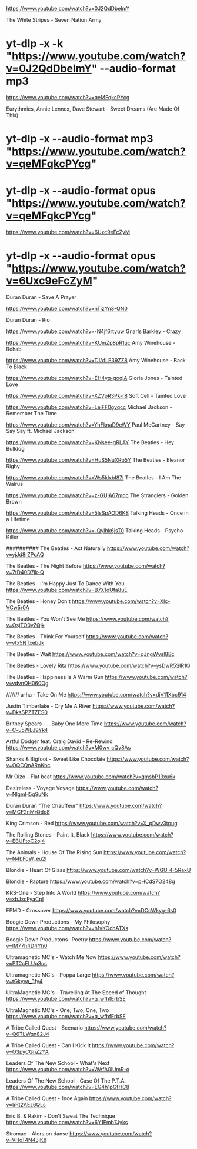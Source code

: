 

https://www.youtube.com/watch?v=0J2QdDbelmY

The White Stripes - Seven Nation Army

# yt-dlp -x -k  "https://www.youtube.com/watch?v=0J2QdDbelmY" --audio-format mp3



https://www.youtube.com/watch?v=qeMFqkcPYcg

Eurythmics, Annie Lennox, Dave Stewart - Sweet Dreams (Are Made Of This) 

# yt-dlp -x --audio-format mp3 "https://www.youtube.com/watch?v=qeMFqkcPYcg" 
# yt-dlp -x --audio-format opus "https://www.youtube.com/watch?v=qeMFqkcPYcg" 



https://www.youtube.com/watch?v=6Uxc9eFcZyM
# yt-dlp -x --audio-format opus "https://www.youtube.com/watch?v=6Uxc9eFcZyM"

Duran Duran - Save A Prayer


https://www.youtube.com/watch?v=nTizYn3-QN0

Duran Duran - Rio 

https://www.youtube.com/watch?v=-N4jf6rtyuw
Gnarls Barkley - Crazy


https://www.youtube.com/watch?v=KUmZp8pR1uc
Amy Winehouse - Rehab


https://www.youtube.com/watch?v=TJAfLE39ZZ8
Amy Winehouse - Back To Black


https://www.youtube.com/watch?v=EH4yq-goqiA
Gloria Jones - Tainted Love

https://www.youtube.com/watch?v=XZVpR3Pk-r8
Soft Cell - Tainted Love

https://www.youtube.com/watch?v=LeiFF0gvqcc
Michael Jackson - Remember The Time


https://www.youtube.com/watch?v=YnFknaD9eWY
Paul McCartney - Say Say Say ft. Michael Jackson 


https://www.youtube.com/watch?v=KNsee-gRLAY
The Beatles - Hey Bulldog


https://www.youtube.com/watch?v=HuS5NuXRb5Y
The Beatles - Eleanor Rigby 


https://www.youtube.com/watch?v=Ws5klxbI87I
The Beatles - I Am The Walrus


https://www.youtube.com/watch?v=z-GUjA67mdc
The Stranglers - Golden Brown

https://www.youtube.com/watch?v=5IsSpAOD6K8
Talking Heads - Once in a Lifetime

https://www.youtube.com/watch?v=-Qylhk6jsT0
Talking Heads - Psycho Killer

##########
The Beatles - Act Naturally
https://www.youtube.com/watch?v=yjJd8rZPcAQ

The Beatles - The Night Before
https://www.youtube.com/watch?v=7tD40D7jk-Q


The Beatles - I'm Happy Just To Dance With You
https://www.youtube.com/watch?v=B7X1oUfa8uE


The Beatles - Honey Don't
https://www.youtube.com/watch?v=XIc-VCw5r0A

The Beatles - You Won't See Me
https://www.youtube.com/watch?v=OsjTO0yZQjk

The Beatles - Think For Yourself
https://www.youtube.com/watch?v=vtx5NTxebJk

The Beatles - Wait
https://www.youtube.com/watch?v=qJngWval8Bc

The Beatles - Lovely Rita
https://www.youtube.com/watch?v=ysDwR5SIR1Q


The Beatles - Happiness Is A Warm Gun
https://www.youtube.com/watch?v=vdvnOH060Qg

///////
a-ha - Take On Me
https://www.youtube.com/watch?v=djV11Xbc914


Justin Timberlake - Cry Me A River
https://www.youtube.com/watch?v=DksSPZTZES0

Britney Spears - ...Baby One More Time
https://www.youtube.com/watch?v=C-u5WLJ9Yk4

Artful Dodger feat. Craig David - Re-Rewind
https://www.youtube.com/watch?v=M0wv_cQv8As

Shanks & Bigfoot - Sweet Like Chocolate
https://www.youtube.com/watch?v=OQCQnARnKbc

Mr Oizo - Flat beat
https://www.youtube.com/watch?v=qmsbP13xu6k

Desireless - Voyage Voyage
https://www.youtube.com/watch?v=NlgmH5q9uNk

Duran Duran "The Chauffeur"
https://www.youtube.com/watch?v=MCF2nMrQde8


King Crimson - Red
https://www.youtube.com/watch?v=X_pDwv3tpug


The Rolling Stones - Paint It, Black
https://www.youtube.com/watch?v=EBUFtoC2oj4


The Animals - House Of The Rising Sun 
https://www.youtube.com/watch?v=N4bFqW_eu2I

Blondie - Heart Of Glass
https://www.youtube.com/watch?v=WGU_4-5RaxU

Blondie - Rapture
https://www.youtube.com/watch?v=pHCdS7O248g

KRS-One - Step Into A World
https://www.youtube.com/watch?v=xbJxcFyaCpI

EPMD - Crossover
https://www.youtube.com/watch?v=DCcWkyg-6s0

Boogie Down Productions - My Philosophy
https://www.youtube.com/watch?v=h1vKOchATXs

Boogie Down Productons- Poetry
https://www.youtube.com/watch?v=lM77h4D4Yh0

Ultramagnetic MC's - Watch Me Now
https://www.youtube.com/watch?v=PT2cELUq3uc


Ultramagnetic MC's - Poppa Large
https://www.youtube.com/watch?v=tGkyva_3fy4

UltraMagnetic MC's - Travelling At The Speed of Thought
https://www.youtube.com/watch?v=q_wfhfErbSE

UltraMagnetic MC's - One, Two, One, Two
https://www.youtube.com/watch?v=q_wfhfErbSE


A Tribe Called Quest - Scenario
https://www.youtube.com/watch?v=Q6TLWqn82J4

A Tribe Called Quest - Can I Kick It
https://www.youtube.com/watch?v=O3pyCGnZzYA

Leaders Of The New School - What's Next
https://www.youtube.com/watch?v=WAfA0lUmR-o

Leaders Of The New School - Case Of The P.T.A.
https://www.youtube.com/watch?v=EG4h1pGfHC8

A Tribe Called Quest - 1nce Again 
https://www.youtube.com/watch?v=5Rt2AEz6QLs

Eric B. & Rakim - Don't Sweat The Technique
https://www.youtube.com/watch?v=6Y1Emb7Jyks

Stromae - Alors on danse
https://www.youtube.com/watch?v=VHoT4N43jK8


